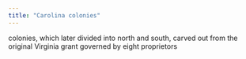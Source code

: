 ```yaml
---
title: "Carolina colonies"
---
```

colonies, which later divided into north and south, carved out from the original Virginia grant governed by eight proprietors

